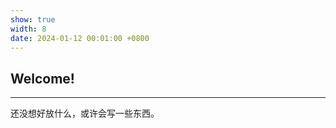 ```yaml
---
show: true
width: 8
date: 2024-01-12 00:01:00 +0800
---
```


<div class="p-4">
    <h2>Welcome!</h2>
    <hr />
    <p>
       还没想好放什么，或许会写一些东西。
    </p>
</div>
